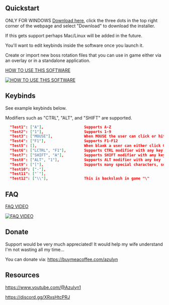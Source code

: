## Quickstart
ONLY FOR WINDOWS 
[Download here](https://github.com/blueboy4g/RS_Trainer/blob/main/Output/AzulynSetup.exe), click the three dots in the top right corner of the webpage and select "Download" to download the installer.

If this gets support perhaps Mac/Linux will be added in the future.

You'll want to edit keybinds inside the software once you launch it.

Create or import new boss rotation files that you can use in game either via an overlay or in a standalone application.

[HOW TO USE THIS SOFTWARE](https://youtu.be/DbwiqWMt4tI)


[![HOW TO USE THIS SOFTWARE](http://img.youtube.com/vi/DbwiqWMt4tI/0.jpg)](https://youtu.be/DbwiqWMt4tI)

## Keybinds
See example keybinds below.

Modifiers such as "CTRL", "ALT", and "SHIFT" are supported.
```json
  "Test1": ["A"],                  Supports A-Z
  "Test2": ["1"],                  Supports 1-9
  "Test3": ["MOUSE"],              When MOUSE the user can click or hit spacebar
  "Test4": ["F1"],                 Supports F1-F12
  "Test5": [],                     When blank a user can either click OR hit spacebar
  "Test6": ["LCTRL", "F1"],        Supports CTRL modifier with any key
  "Test7": ["SHIFT", "A"],         Supports SHIFT modifier with any key
  "Test8": ["ALT", "1"],           Supports ALT modifier with any key
  "Test9": ["["],                  Supports many special characters, some seen below
  "Test10": ["-"],                 
  "Test11": ["`"],                
  "Test12": ["\\"],                This is backslash in game "\"

```

## FAQ

[FAQ VIDEO](https://youtu.be/AmuDzXJdMcA)


[![FAQ VIDEO](http://img.youtube.com/vi/AmuDzXJdMcA/0.jpg)](https://youtu.be/AmuDzXJdMcA)

## Donate
Support would be very much appreciated! It would help my wife understand I'm not wasting all my time...  

You can donate via: https://buymeacoffee.com/azulyn


## Resources
https://www.youtube.com/@Azulyn1

https://discord.gg/XRxsHtcPRJ

